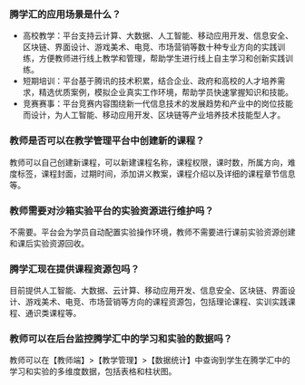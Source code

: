 ### 腾学汇的应用场景是什么？
- 高校教学：平台支持云计算、大数据、人工智能、移动应用开发、信息安全、区块链、界面设计、游戏美术、电竞、市场营销等数十种专业方向的实践训练，方便教师进行线上教学和管理，帮助学生进行线上自主学习和创新实践训练。  
- 短期培训：平台基于腾讯的技术积累，结合企业、政府和高校的人才培养需求，精选优质案例，模拟企业真实工作环境，帮助学员快速掌握知识和技能。
- 竞赛赛事：平台竞赛内容围绕新一代信息技术的发展趋势和产业中的岗位技能而设计，为人工智能、移动应用开发、区块链等产业培养技术技能型人才。
### 教师是否可以在教学管理平台中创建新的课程？
教师可以自己创建新课程，可以新建课程名称，课程权限，课时数，所属方向，难度标签，课程封面，过期时间，添加讲义教案，课程介绍以及详细的课程章节信息等。

### 教师需要对沙箱实验平台的实验资源进行维护吗？
不需要。平台会为学员自动配置实验操作环境，教师不需要进行课前实验资源创建和课后实验资源回收。

### 腾学汇现在提供课程资源包吗？
目前提供人工智能、大数据、云计算、移动应用开发、信息安全、区块链、界面设计、游戏美术、电竞、市场营销等方向的课程资源包，包括理论课程、实训实践课程、通识类课程等。 

### 教师可以在后台监控腾学汇中的学习和实验的数据吗？
教师可以在【教师端】>【教学管理】>【数据统计】中查询到学生在腾学汇中的学习和实验的多维度数据，包括表格和柱状图。



